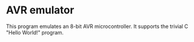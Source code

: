
# AVR emulator

This program emulates an 8-bit AVR microcontroller. It supports the trivial
C "Hello World!" program.
